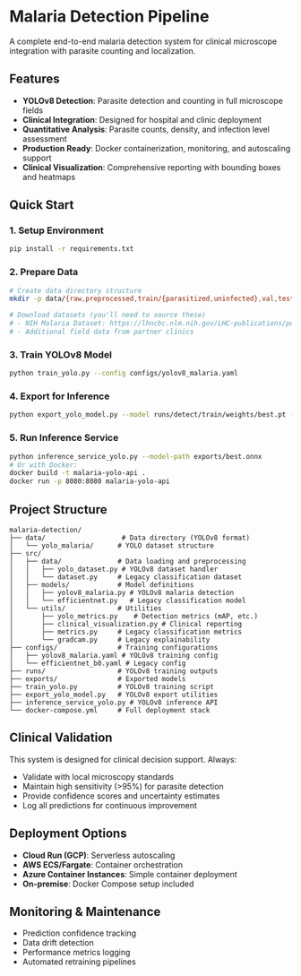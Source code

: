 # Malaria Detection Pipeline

A complete end-to-end malaria detection system for clinical microscope integration with parasite counting and localization.

## Features

- **YOLOv8 Detection**: Parasite detection and counting in full microscope fields
- **Clinical Integration**: Designed for hospital and clinic deployment
- **Quantitative Analysis**: Parasite counts, density, and infection level assessment
- **Production Ready**: Docker containerization, monitoring, and autoscaling support
- **Clinical Visualization**: Comprehensive reporting with bounding boxes and heatmaps

## Quick Start

### 1. Setup Environment
```bash
pip install -r requirements.txt
```

### 2. Prepare Data
```bash
# Create data directory structure
mkdir -p data/{raw,preprocessed,train/{parasitized,uninfected},val,test}

# Download datasets (you'll need to source these)
# - NIH Malaria Dataset: https://lhncbc.nlm.nih.gov/LHC-publications/pubs/MalariaDatasets.html
# - Additional field data from partner clinics
```

### 3. Train YOLOv8 Model

```bash
python train_yolo.py --config configs/yolov8_malaria.yaml
```

### 4. Export for Inference

```bash
python export_yolo_model.py --model runs/detect/train/weights/best.pt --formats onnx --benchmark
```

### 5. Run Inference Service

```bash
python inference_service_yolo.py --model-path exports/best.onnx
# Or with Docker:
docker build -t malaria-yolo-api .
docker run -p 8080:8080 malaria-yolo-api
```

## Project Structure

```
malaria-detection/
├── data/                   # Data directory (YOLOv8 format)
│   └── yolo_malaria/      # YOLO dataset structure
├── src/
│   ├── data/              # Data loading and preprocessing
│   │   ├── yolo_dataset.py # YOLOv8 dataset handler
│   │   └── dataset.py     # Legacy classification dataset
│   ├── models/            # Model definitions
│   │   ├── yolov8_malaria.py # YOLOv8 malaria detection
│   │   └── efficientnet.py   # Legacy classification model
│   └── utils/             # Utilities
│       ├── yolo_metrics.py    # Detection metrics (mAP, etc.)
│       ├── clinical_visualization.py # Clinical reporting
│       ├── metrics.py     # Legacy classification metrics
│       └── gradcam.py     # Legacy explainability
├── configs/               # Training configurations
│   ├── yolov8_malaria.yaml # YOLOv8 training config
│   └── efficientnet_b0.yaml # Legacy config
├── runs/                  # YOLOv8 training outputs
├── exports/               # Exported models
├── train_yolo.py          # YOLOv8 training script
├── export_yolo_model.py   # YOLOv8 export utilities
├── inference_service_yolo.py # YOLOv8 inference API
└── docker-compose.yml     # Full deployment stack
```

## Clinical Validation

This system is designed for clinical decision support. Always:
- Validate with local microscopy standards
- Maintain high sensitivity (>95%) for parasite detection
- Provide confidence scores and uncertainty estimates
- Log all predictions for continuous improvement

## Deployment Options

- **Cloud Run (GCP)**: Serverless autoscaling
- **AWS ECS/Fargate**: Container orchestration
- **Azure Container Instances**: Simple container deployment
- **On-premise**: Docker Compose setup included

## Monitoring & Maintenance

- Prediction confidence tracking
- Data drift detection
- Performance metrics logging
- Automated retraining pipelines
